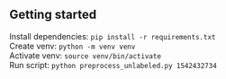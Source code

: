 ## Getting started

Install dependencies: `pip install -r requirements.txt`  
Create venv: `python -m venv venv`  
Activate venv: `source venv/bin/activate`  
Run script: `python preprocess_unlabeled.py 1542432734`
